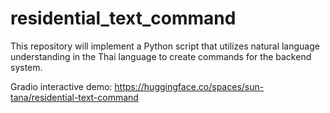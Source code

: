 # residential_text_command
This repository will implement a Python script that utilizes natural language understanding in the Thai language to create commands for the backend system.

Gradio interactive demo: https://huggingface.co/spaces/sun-tana/residential-text-command